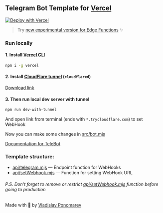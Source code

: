 ## Telegram Bot Template for [Vercel](https://vercel.com)

[![Deploy with Vercel](https://vercel.com/button)](https://vercel.com/new/clone?repository-url=https%3A%2F%2Fgithub.com%2FPonomareVlad%2FTeleVercelBot&env=TELEGRAM_BOT_TOKEN&envDescription=Telegram%20Bot%20Token%20from%20%40BotFather&project-name=telegram-bot&repo-name=telegram-bot)

> Try [new experimental version for Edge Functions](https://github.com/PonomareVlad/TeleVercelEdgeBot) ✨

### Run locally


#### 1. Install [Vercel CLI](https://vercel.com/docs/cli)

```bash
npm i -g vercel
```

#### 2. Install [CloudFlare tunnel](https://developers.cloudflare.com/cloudflare-one/connections/connect-apps/do-more-with-tunnels/trycloudflare/) (`cloudflared`)

[Download link](https://developers.cloudflare.com/cloudflare-one/connections/connect-apps/install-and-setup/installation/)

#### 3. Then run local dev server with tunnel

```bash
npm run dev-with-tunnel
```

And open link from terminal (ends with `*.trycloudflare.com`) to set WebHook

Now you can make some changes in [src/bot.mjs](src/bot.mjs)

[Documentation for TeleBot](https://github.com/mullwar/telebot)

### Template structure:

- [api/telegram.mjs](api/telegram.mjs) — Endpoint function for WebHooks
- [api/setWebhook.mjs](api/setWebhook.mjs) — Function for setting WebHook URL

###### P.S. Don't forget to remove or restrict [api/setWebhook.mjs](api/setWebhook.mjs) function before going to production

Made with 💜 by [Vladislav Ponomarev](https://GitHub.com/PonomareVlad)
